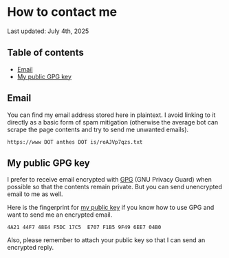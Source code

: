 # How to contact me

Last updated: July 4th, 2025

## Table of contents

<!-- mtoc-start -->

- [Email](#email)
- [My public GPG key](#my-public-gpg-key)

<!-- mtoc-end -->

## Email

You can find my email address stored here in plaintext. I avoid linking
to it directly as a basic form of spam mitigation (otherwise the average
bot can scrape the page contents and try to send me unwanted emails).

    https://www DOT anthes DOT is/roAJVp7qzs.txt

## My public GPG key

I prefer to receive email encrypted with [GPG](https://www.gnupg.org/)
(GNU Privacy Guard) when possible so that the contents remain private.
But you can send unencrypted email to me as well.

Here is the fingerprint for [my public
key](/pubkeys/F1B59F496EE704B0.asc) if you know how to
use GPG and want to send me an encrypted email.

    4A21 44F7 48E4 F5DC 17C5  E707 F1B5 9F49 6EE7 04B0

Also, please remember to attach your public key so that I can send an
encrypted reply.
